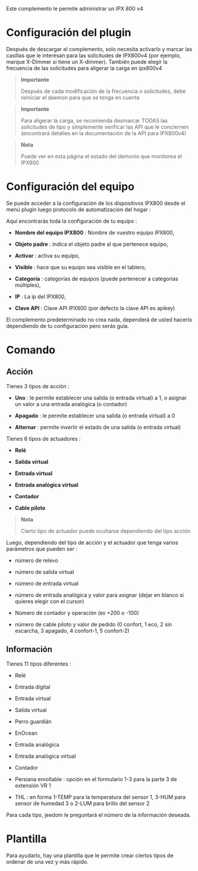 Este complemento le permite administrar un IPX 800 v4

Configuración del plugin 
=======================

Después de descargar el complemento, solo necesita activarlo y marcar las casillas que le interesan para las solicitudes de IPX800v4 (por ejemplo, marque X-Dimmer si tiene un X-dimmer). También puede elegir la frecuencia de las solicitudes para aligerar la carga en ipx800v4

> **Importante**
>
> Después de cada modificación de la frecuencia o solicitudes, debe reiniciar el daemon para que se tenga en cuenta

> **Importante**
>
> Para aligerar la carga, se recomienda desmarcar TODAS las solicitudes de tipo y simplemente verificar las API que le conciernen (encontrará detalles en la documentación de la API para IPX800v4)

> **Nota**
>
> Puede ver en esta página el estado del demonio que monitorea el IPX800

Configuración del equipo 
=============================

Se puede acceder a la configuración de los dispositivos IPX800 desde el menú
plugin luego protocolo de automatización del hogar :

Aquí encontrarás toda la configuración de tu equipo :

-   **Nombre del equipo IPX800** : Nombre de vuestro equipo IPX800,

-   **Objeto padre** : indica el objeto padre al que pertenece
    equipo,

-   **Activar** : activa su equipo,

-   **Visible** : hace que su equipo sea visible en el tablero,

-   **Categoría** : categorías de equipos (puede pertenecer a
    categorías múltiples),

-   **IP** : La ip del IPX800,

-   **Clave API** : Clave API IPX800 (por defecto la clave API
    es apikey)

El complemento predeterminado no crea nada, dependerá de usted hacerlo
dependiendo de tu configuración pero serás guía.

Comando 
========

Acción 
------

Tienes 3 tipos de acción :

-   **Uno** : le permite establecer una salida (o entrada virtual) a 1, o
    asignar un valor a una entrada analógica (o contador)

-   **Apagado** : le permite establecer una salida (o entrada virtual) a 0

-   **Alternar** : permite invertir el estado de una salida (o
    entrada virtual)

Tienes 6 tipos de actuadores :

-   **Relé**

-   **Salida virtual**

-   **Entrada virtual**

-   **Entrada analógica virtual**

-   **Contador**

-   **Cable piloto**

> **Nota**
>
> Cierto tipo de actuador puede ocultarse dependiendo del tipo
> acción

Luego, dependiendo del tipo de acción y el actuador que tenga
varios parámetros que pueden ser :

-   número de relevo

-   número de salida virtual

-   número de entrada virtual

-   número de entrada analógica y valor para asignar (dejar en blanco si
    quieres elegir con el cursor)

-   Número de contador y operación (ex +200 o -100)

-   número de cable piloto y valor de pedido (0 confort, 1 eco, 2 sin escarcha, 3 apagado, 4 confort-1, 5 confort-2)

Información 
----

Tienes 11 tipos diferentes :

-   Relé

-   Entrada digital

-   Entrada virtual

-   Salida virtual

-   Perro guardián

-   EnOcean

-   Entrada analógica

-   Entrada analógica virtual

-   Contador

-   Persiana enrollable : opción en el formulario 1-3 para la parte 3 de
    extensión VR 1

-   THL : en forma 1-TEMP para la temperatura del sensor 1, 3-HUM
    para sensor de humedad 3 o 2-LUM para brillo del sensor
    2

Para cada tipo, jeedom le preguntará el número de la información deseada.

Plantilla 
========

Para ayudarlo, hay una plantilla que le permite crear ciertos tipos de
ordenar de una vez y más rápido.